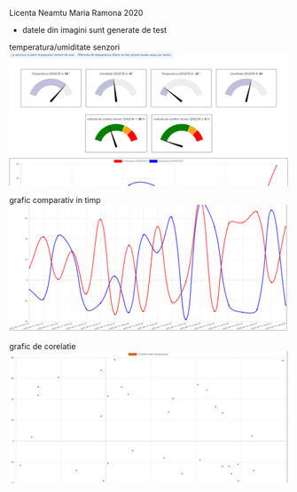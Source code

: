 Licenta Neamtu Maria Ramona 2020

- datele din imagini sunt generate de test

temperatura/umiditate senzori
![alt text](https://raw.githubusercontent.com/ramona1996/licenta-cod-python/master/preview/prev1.PNG)

grafic comparativ in timp
![alt text](https://raw.githubusercontent.com/ramona1996/licenta-cod-python/master/preview/prev2.PNG)

grafic de corelatie
![alt text](https://raw.githubusercontent.com/ramona1996/licenta-cod-python/master/preview/prev3.PNG)